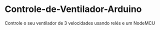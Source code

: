 # Controle-de-Ventilador-Arduino
Controle o seu ventilador de 3 velocidades usando relés e um NodeMCU

